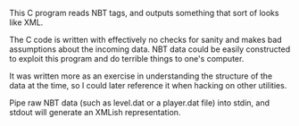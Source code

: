 This C program reads NBT tags, and outputs something that sort of looks like XML.

The C code is written with effectively no checks for sanity and makes bad assumptions about the incoming data. NBT data could be easily constructed to exploit this program and do terrible things to one's computer.

It was written more as an exercise in understanding the structure of the data at the time, so I could later reference it when hacking on other utilities.

Pipe raw NBT data (such as level.dat or a player.dat file) into stdin, and stdout will generate an XMLish representation.
